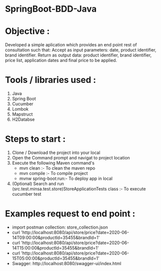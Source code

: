 # SpringBoot-BDD-Java
# Objective :
Developed a simple aplication which provides an end point rest of consultation such that:
Accept as input parameters: date, product identifier, brand identifier.
Return as output data: product identifier, brand identifier, price list, application dates and final price to be applied.

# Tools / libraries used :

1. Java
2. Spring Boot
3. Cucumber
4. Lombok
5. Mapstruct
6. H2Databse


# Steps to start :

1. Clone / Download the project into your local
2. Open the Command prompt and navigat to project location
3. Execute the following Maven command's
    - mvn clean :- To clean the maven repo
    - mvn compile :- To compile project
    - mvnw spring-boot:run:- To deploy app in local
4. (Optional) Search and run (src.test.minsa.test.store)StoreApplicationTests class :- To execute cucumber test


# Examples request to end point :

   - import postman collection: store_collection.json
   - curl 'http://localhost:8080/api/store/price?date=2020-06-14T09:00:00&productId=35455&brandId=1'
   - curl 'http://localhost:8080/api/store/price?date=2020-06-14T15:00:00&productId=35455&brandId=1'
   - curl 'http://localhost:8080/api/store/price?date=2020-06-15T05:00:00&productId=35455&brandId=1'
   - Swagger: http://localhost:8080/swagger-ui/index.html